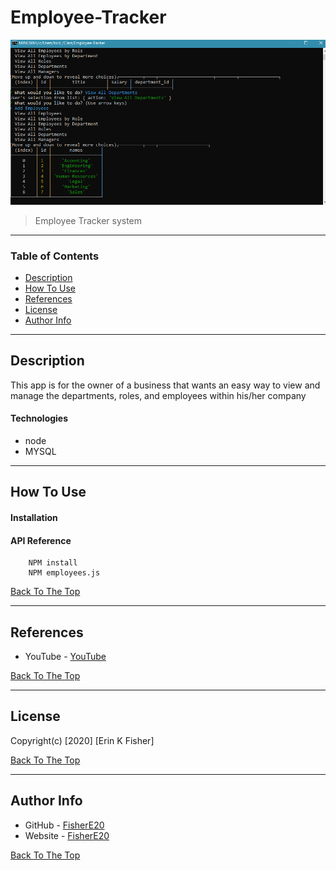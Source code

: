 # Employee-Tracker

![Project Image](assets/img/snap.png)

>Employee Tracker system

---

### Table of Contents

* [Description](#description)
* [How To Use](#how-to-use)
* [References](#references)
* [License](#license)
* [Author Info](#author-info)

---

## Description
This app is for the owner of a business that wants an easy way to view and manage the departments, roles, and employees within his/her company



#### Technologies

- node
- MYSQL

---

## How To Use

#### Installation



#### API Reference


```NODE
    NPM install
    NPM employees.js

```
[Back To The Top](#Employee-Tracker)

---

## References

- YouTube  - [YouTube](https://github.com/FisherE20)

[Back To The Top](#Employee-Tracker)

---

## License

Copyright(c) [2020] [Erin K Fisher]

[Back To The Top](#Employee-Tracker)

---

## Author Info

- GitHub - [FisherE20](https://github.com/FisherE20)
- Website - [FisherE20](https://fishere20.github.io/Responsive-Portfolio/) 

[Back To The Top](#Employee-Tracker)